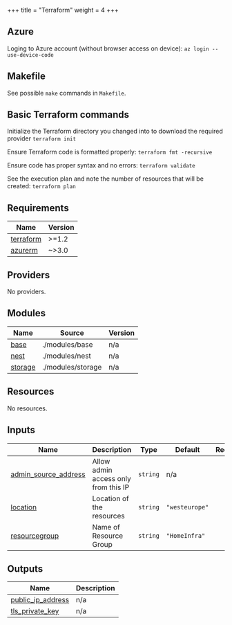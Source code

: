 +++
title = "Terraform"
weight = 4
+++

## Azure

Loging to Azure account (without browser access on device):
`az login --use-device-code`

## Makefile

See possible `make` commands in `Makefile`.

## Basic Terraform commands

Initialize the Terraform directory you changed into to download the required provider
`terraform init`

Ensure Terraform code is formatted properly:
`terraform fmt -recursive`

Ensure code has proper syntax and no errors:
`terraform validate`

See the execution plan and note the number of resources that will be created:
`terraform plan`

<!-- BEGIN_TF_DOCS -->
## Requirements

| Name | Version |
|------|---------|
| <a name="requirement_terraform"></a> [terraform](#requirement\_terraform) | >=1.2 |
| <a name="requirement_azurerm"></a> [azurerm](#requirement\_azurerm) | ~>3.0 |

## Providers

No providers.

## Modules

| Name | Source | Version |
|------|--------|---------|
| <a name="module_base"></a> [base](#module\_base) | ./modules/base | n/a |
| <a name="module_nest"></a> [nest](#module\_nest) | ./modules/nest | n/a |
| <a name="module_storage"></a> [storage](#module\_storage) | ./modules/storage | n/a |

## Resources

No resources.

## Inputs

| Name | Description | Type | Default | Required |
|------|-------------|------|---------|:--------:|
| <a name="input_admin_source_address"></a> [admin\_source\_address](#input\_admin\_source\_address) | Allow admin access only from this IP | `string` | n/a | yes |
| <a name="input_location"></a> [location](#input\_location) | Location of the resources | `string` | `"westeurope"` | no |
| <a name="input_resourcegroup"></a> [resourcegroup](#input\_resourcegroup) | Name of Resource Group | `string` | `"HomeInfra"` | no |

## Outputs

| Name | Description |
|------|-------------|
| <a name="output_public_ip_address"></a> [public\_ip\_address](#output\_public\_ip\_address) | n/a |
| <a name="output_tls_private_key"></a> [tls\_private\_key](#output\_tls\_private\_key) | n/a |
<!-- END_TF_DOCS -->
